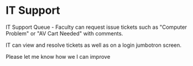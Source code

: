 # IT Support
 IT Support Queue - Faculty can request issue tickets such as "Computer Problem" or "AV Cart Needed" with comments.
 
 IT can view and resolve tickets as well as on a login jumbotron screen.
 
 Please let me know how we I can improve
